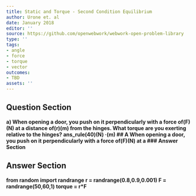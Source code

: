 ```yaml
---
title: Static and Torque - Second Condition Equilibrium
author: Urone et. al
date: January 2018
editor: ''
source: https://github.com/openwebwork/webwork-open-problem-library
type: ''
tags:
- angle
- force
- torque
- vector
outcomes:
- TBD
assets: ''
---
```


## Question Section 

<b>
a) When opening a door, you push on it perpendicularly with a force of(F)(N) at a
distance of(r)(m) from the hinges. What torque are you exerting relative to the
hinges? 
ans_rule(40)(N) &middot;(m)
## A
When opening a door, you push on it perpendicularly with a force of(F)(N) at a
### Answer Section


## Answer Section

from random import randrange
r = randrange(0.8,0.9,0.001)
F = randrange(50,60,1)
torque = r*F